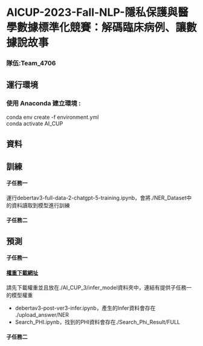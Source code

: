 # AICUP-2023-Fall-NLP-隱私保護與醫學數據標準化競賽：解碼臨床病例、讓數據說故事   
### 隊伍:Team_4706
## 運行環境  
### 使用 Anaconda 建立環境 :
conda env create -f environment.yml  
conda activate AI_CUP  

## 資料  

## 訓練 
#### 子任務一
運行debertav3-full-data-2-chatgpt-5-training.ipynb，會將./NER_Dataset中的資料讀取到模型進行訓練
#### 子任務二
 
## 預測
#### 子任務一
#### [權重下載網址]([https://drive.google.com/drive/folders/1ejU6aEcdF7dcGH85tKRLN4wNgHPahtS0?usp=sharing](https://drive.google.com/file/d/138w6WqmUpF9DkZcPv_d0enoVVOEOkFCh/view?usp=sharing))  
請先下載權重並且放在./AI_CUP_3/infer_model資料夾中，連結有提供子任務一的模型權重  
- debertav3-post-ver3-infer.ipynb，產生的Infer資料會存在 ./upload_answer/NER
- Search_PHI.ipynb，找到的PHI資料會存在./Search_Phi_Result/FULL
#### 子任務二
